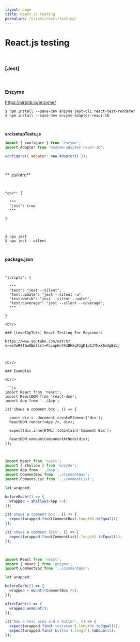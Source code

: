 ```yaml
---
layout: page
title: React.js testing
permalink: /client/react/testing/
---
```


# React.js testing

<br/>

### [Jest]

<br/>

### Enzyme

https://airbnb.io/enzyme/

    $ npm install --save-dev enzyme jest-cli react-test-renderer
    $ npm install --save-dev enzyme-adapter-react-16

<br/>

**src/setupTests.js**

```js
import { configure } from 'enzyme';
import Adapter from 'enzyme-adapter-react-16';

configure({ adapter: new Adapter() });
```

<br/>

** .eslintrc**

<br/>

```
"env": {

  ***
  "jest": true
  ***

}
```

<br/>

    $ npx jest
    $ npx jest --silent

<br/>

**package.json**

<br/>

````
"scripts": {

  ***
  "test": "jest --silent",
  "test:update": "jest --silent -u",
  "test:watch": "jest --silent --watch",
  "test:coverage": "jest --silent --coverage",
  ***

}

<br/>

### [LevelUpTuts] React Testing For Beginners

https://www.youtube.com/watch?v=esVwR4lGwQE&list=PLLnpHn493BHEqP3gD1pCJYhxX6v2gBZzj



<br/>

### Examples

<br/>

```js
import React from 'react';
import ReactDOM from 'react-dom';
import App from '../App';

it('shows a comment box', () => {

  const div =  document.createElement('div');
  ReactDOM.render(<App />, div);

  expect(div.innerHTML).toContain('Comment Box');

  ReactDOM.unmountComponentAtNode(div);
});
````

<br/>

```js
import React from 'react';
import { shallow } from 'enzyme';
import App from '../App';
import CommentBox from '../CommentBox';
import CommentList from '../CommentList';

let wrapped;

beforeEach(() => {
  wrapped = shallow(<App />);
});

it('shows a comment box', () => {
  expect(wrapped.find(CommentBox).length).toEqual(1);
});

it('shows a comment list', () => {
  expect(wrapped.find(CommentList).length).toEqual(1);
});
```

<br/>

```js
import React from 'react';
import { mount } from 'enzyme';
import CommentBox from '../CommentBox';

let wrapped;

beforeEach(() => {
  wrapped = mount(<CommentBox />);
});

afterEach(() => {
  wrapped.unmount();
});

it('has a text area and a button', () => {
  expect(wrapped.find('textarea').length).toEqual(1);
  expect(wrapped.find('button').length).toEqual(1);
});
```
